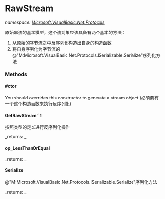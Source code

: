 ﻿
# RawStream
_namespace: [Microsoft.VisualBasic.Net.Protocols](N-Microsoft.VisualBasic.Net.Protocols.md)_

原始串流的基本模型，这个流对象应该具备有两个基本的方法：
 1. 从原始的字节流之中反序列化构造出自身的构造函数
 2. 将自身序列化为字节流的@"M:Microsoft.VisualBasic.Net.Protocols.ISerializable.Serialize"序列化方法

### Methods

#### #ctor
You should overrides this constructor to generate a stream object.(必须要有一个这个构造函数来执行反序列化)
#### GetRawStream``1
按照类型的定义进行反序列化操作

_returns: _
#### op_LessThanOrEqual


_returns: _
#### Serialize
@"M:Microsoft.VisualBasic.Net.Protocols.ISerializable.Serialize"序列化方法

_returns: _



